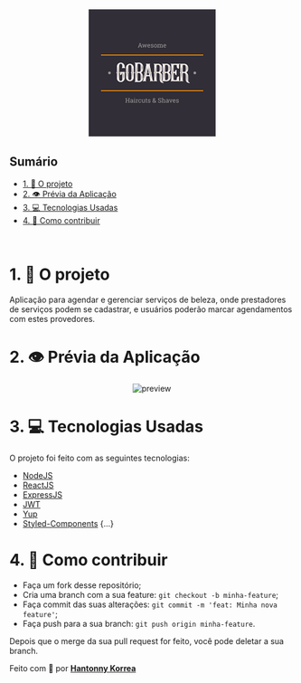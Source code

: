 <div align="center" style="margin-bottom: 20px;">
<img alt="gobarber" src="./img/logo.png" width="auto" heigth="auto"/>
</div>

## Sumário
- [1. 🚀️ O projeto](#1-️-o-projeto)
- [2. 👁️ Prévia da Aplicação](#2-️-prévia-da-aplicação)
- [3. 💻️ Tecnologias Usadas](#3-️-tecnologias-usadas)
- [4. 🤔 Como contribuir](#4--como-contribuir)
<br>

# 1. 🚀️ O projeto
Aplicação para agendar e gerenciar serviços de beleza, onde prestadores de serviços podem se cadastrar, e usuários poderão marcar agendamentos com estes provedores.

# 2. 👁️ Prévia da Aplicação

<div align="center"> 
<img src="https://media.giphy.com/media/Lm6bmg75wR7Llcf9JG/giphy.gif" alt="preview"/>
</div>

# 3. 💻️ Tecnologias Usadas

O projeto foi feito com as seguintes tecnologias:

- [NodeJS](https://nodejs.org/en/)
- [ReactJS](https://pt-br.reactjs.org/)
- [ExpressJS](https://expressjs.com/pt-br/)
- [JWT](https://jwt.io/)
- [Yup](https://github.com/jquense/yup)
- [Styled-Components](https://styled-components.com/)
{...}


# 4. 🤔 Como contribuir

- Faça um fork desse repositório;
- Cria uma branch com a sua feature:  `git checkout -b minha-feature`;
- Faça commit das suas alterações:  `git commit -m 'feat: Minha nova feature'`;
- Faça push para a sua branch:  `git push origin minha-feature`.

Depois que o merge da sua pull request for feito, você pode deletar a sua branch.

Feito com 💜 por <a href="https://www.linkedin.com/in/hantonny-korrea-2853911a0/"><b>Hantonny Korrea</b></a>
</div>